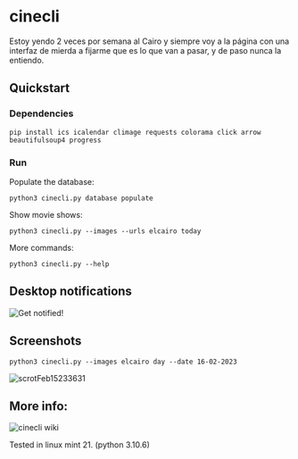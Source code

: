 # cinecli

Estoy yendo 2 veces por semana al Cairo y siempre voy a la página con una interfaz de mierda a fijarme
que es lo que van a pasar, y de paso nunca la entiendo.

## Quickstart
### Dependencies
```terminal
pip install ics icalendar climage requests colorama click arrow beautifulsoup4 progress
```

### Run
Populate the database:
```terminal
python3 cinecli.py database populate
```

Show movie shows:
```terminal
python3 cinecli.py --images --urls elcairo today
```

More commands:
```terminal
python3 cinecli.py --help
```

## Desktop notifications
![Get notified!](https://github.com/pablos123/cinecli/wiki/Get-notified!)

## Screenshots
```terminal
python3 cinecli.py --images elcairo day --date 16-02-2023
```
![scrotFeb15233631](https://user-images.githubusercontent.com/52180403/219253983-7aac2088-0e9f-4818-9818-b5cbcdad3a0d.png)

## More info:
![cinecli wiki](https://github.com/pablos123/cinecli/wiki)

Tested in linux mint 21. (python 3.10.6)
